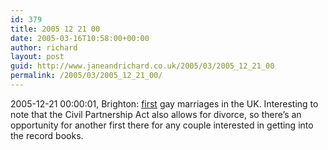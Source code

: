```yaml
---
id: 379
title: 2005 12 21 00
date: 2005-03-16T10:58:00+00:00
author: richard
layout: post
guid: http://www.janeandrichard.co.uk/2005/03/2005_12_21_00
permalink: /2005/03/2005_12_21_00/
---
```

2005-12-21 00:00:01, Brighton: [first](http://news.bbc.co.uk/1/hi/england/southern_counties/4350391.stm) gay marriages in the UK. Interesting to note that the Civil Partnership Act also allows for divorce, so there&#8217;s an opportunity for another first there for any couple interested in getting into the record books.